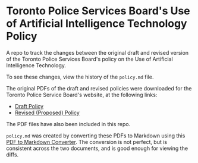 # Toronto Police Services Board's Use of Artificial Intelligence Technology Policy

A repo to track the changes between the original draft and revised version of the Toronto Police Services Board's policy on the Use of Artificial Intelligence Technology.

To see these changes, view the history of the `policy.md` file.

The original PDFs of the draft and revised policies were downloaded for the Toronto Police Service Board's website, at the following links:

- [Draft Policy](https://tpsb.ca/images/consultations/AI/Use_of_AI_Technology_Policy_-_DRAFT_-_20211108_Public_Consultation.pdf)
- [Revised (Proposed) Policy](https://tpsb.ca/jdownloads-categories?task=download.send&id=718&catid=32&m=0)

The PDF files have also been included in this repo.

`policy.md` was created by converting these PDFs to Markdown using this [PDF to Markdown Converter](https://pdf2md.morethan.io/). The conversion is not perfect, but is consistent across the two documents, and is good enough for viewing the diffs.